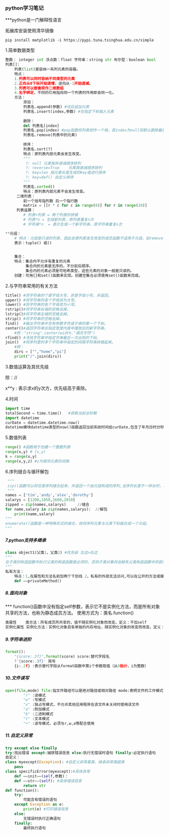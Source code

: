 ### python学习笔记

***python是一门解释性语言

拓展库安装使用清华镜像

`pip install matplotlib -i https://pypi.tuna.tsinghua.edu.cn/simple`

1.简单数据类型

```python 
整数： integer int 浮点数：float 字符串：string str 布尔型：boolean bool
列表[]:
    列表(list)是容纳一系列元素的容器。
    特点：
    1.列表可以同时容纳不同类型的元素
    2.正向从0下标开始递增，逆向从-1开始递减。
    3.列表可以嵌套视作二维数组
    4.名字绑定，不同的引用指向同一个列表时作用即会同一化。
    方法：
    	添加：
    	列表名.append(参数) #往后追加元素
        列表名.insert(index,参数) #在指定下标插入元素
        
        删除：
        del 列表名[index]
        列表名.pop(index) #pop函数将列表视作一个栈，若index为null则默认删除最后一个元素，否则删除指定 		下标元素
        列表名.remove(列表中的元素)
        
        排序：
        列表名.sort(?)	
        特点：原列表内部元素会发生改变。
        """
         ?: null 元素按非递减顺序排列
         ?: reverse=True	元素按递减顺序排列
         ?: key=len 按元素长度生成的key值进行排序
         ?: key=def() 自定义排序
        """
        列表名.sorted()
        特点：原列表内部元素不会发生改变。
     二维列表：
    	前一个括号指列数 后一个指行数
    	matrix = [[r * c for c in range(8)] for r in range(10)]
     列表运算：
    	# 列表+列表 = 两个列表的拼接
        # 列表*n = 生成新列表，原列表重复n次
        # 字符串*n  = 表示生成一个新字符串，原字符串重复n次
```

```python
**元组：
	# 特点：元组是只读的列表，因此会使列表发生改变的成员函数不适用于元组，如remove(),sort()等。
    表示：tuple() 或()
    
```

```python
	集合：
    特点：集合内不允许有重复的元素
    	 集合内的元素是无序的，不分前后顺序。
         集合内的元素必须是可哈希类型，这些元素的对象一般是只读的。
    创建：可用{}和set()函数来实现。创建空集合必须使用set()函数来完成。
```

2.与字符串常用的有关方法

```python
title() #将字符串的个首字母大写，非首字母小写，并返回。
upper() #将字符串的各个字母该为大写。
lower() #将字符串的各个字母改为小写。
rstrip()#将字符串右端的空格去掉。
lstrip()#将字符串左端的空格去掉。
strip() #将字符串的空格去掉。
find()  #输出字符串中含有参数字符或子串的第一个下标。
center()#返回字符串在指定宽度内居中摆放后的新字符串。
 	#例："string".center(width,"填充字符")
rfind() #寻找字符串中指定字串最后一次出现的下标。
join()  #将序列里的多个字符串中指定的间隔字符串拼接起来。
	#例：
    dirs = ["","home","pi"]
    print("/".join(dirs))
```

3.数值运算及其优先级

除：//

x**y : 表示求x的y次方，优先级高于乘除。

4.时间

```python
import time
totalSecond = time.time()	#获取当前总秒数
import datetime
curDate = datetime.datetime.now()
datetime模块datetime类型的now()函数返回当前系统时间给curDate,包含了年月日时分秒等属性
```

5.数值列表

```python
range() #函数用于创建一个整数列表
range(x,y) # [x,y)
k = range(x,y)
range(x,y,z) #z为相邻元素的间隔
```

6.序列缝合与循环解包

```python
 """
 zip()函数可以将任意序列缝合起来，并返回一个由元组构成的序列,当序列长度不一样长时，缝合完最短的序列即停止
 """
names = ['tim','andy','alex','dorothy']
salarys = [1200,1050,1600,2010]
zipped = zip(names,salarys) 	//缝合
for name,salary in zip(names,salarys):	//解包
    print(name,salary)
"""
enumerate()函数是一种特殊形式的缝合，他将序列元素与元素下标缝合成一个元组。
"""
```

##### 7.python支持多继承

```python
class object1(父类1，父类2) #优先级 左边>右边
"""
在子类的构造函数中执行父类的构造函数是必须的，否则子类对象将会缺失父类构造函数中的部分属性。
"""
私有方法：
	特点：1,在属性和方法名前加两个下划线 2，私有的外部无法访问,可以在公开的方法或接口中调用。
	def ——privateMethod()
```

##### 8.面向对象

*** function()函数中没有指定self参数，表示它不是实例化方法，而是所有对象共享的方法，也称为静态成员方法。 使用方式为：类名.function()

```python
类属性    类方法：所有成员所共享的，值不随实例化对象而改变。定义：不加self
实例化属性 实例化方法：实例化对象具有单独的内存地址，随实例化对象的改变而改变。定义：需加self
```

##### 9.字符串进阶

```python
format():
    "{score:.3f}".format(score) score:替代字段名
    f'{score:.3f}' 简写
    {i:.2f} :表示替代字段从format函数中第i个参数取值（从0始计，i为整数）
```

##### 10.文件读写

```python
open(file,mode) file:指文件路径可以是绝对路径或相对路径 mode:表明文件的工作模式
        "r" :读模式
        "w" :写模式
        "x" :独占写模式，不允许其他应用程序在该文件未关闭时使用该文件
        "a" :附加模式
        "b" :二进制模式
        "t" :文本模式
        "+" :读写模式，必须与r,w,a等配合使用
```

##### 11.自定义异常

```python
try except else finally
try:找出错误 except:捕获错误信息 else:执行无错误时语句 finally:必定执行语句
自定义：
class myexcept(Exception): #自定义异常基类，继承异常类超类
    pass
class specificError(myexcept):#具体异常
    def ——init——(self,参数)：
    def ——str——(self): #具体错误信息
        return str
def function():
    try:
        可能含有错误的语句
    except Exception as e:
        print(e) #打印错误信息
    else:
        无错误时执行正确语句
    finally:
        最终执行语句
```

